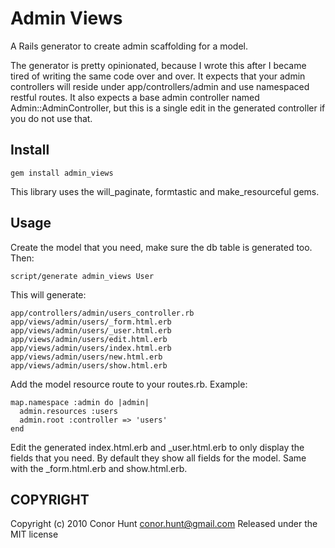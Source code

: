 Admin Views
=================

A Rails generator to create admin scaffolding for a model.

The generator is pretty opinionated, because I wrote this after I became tired of writing the same
code over and over. It expects that your admin controllers will reside under app/controllers/admin and
use namespaced restful routes. It also expects a base admin controller named Admin::AdminController, but
this is a single edit in the generated controller if you do not use that.

Install
-------

    gem install admin_views

This library uses the will\_paginate, formtastic and make\_resourceful gems.

Usage
-----

Create the model that you need, make sure the db table is generated too. Then:

    script/generate admin_views User

This will generate:

    app/controllers/admin/users_controller.rb
    app/views/admin/users/_form.html.erb
    app/views/admin/users/_user.html.erb
    app/views/admin/users/edit.html.erb
    app/views/admin/users/index.html.erb
    app/views/admin/users/new.html.erb
    app/views/admin/users/show.html.erb

Add the model resource route to your routes.rb. Example:

    map.namespace :admin do |admin|
      admin.resources :users
      admin.root :controller => 'users'
    end

Edit the generated index.html.erb and \_user.html.erb to only display the fields that you need.
By default they show all fields for the model. Same with the \_form.html.erb and show.html.erb.

COPYRIGHT
---------

Copyright (c) 2010 Conor Hunt <conor.hunt@gmail.com>
Released under the MIT license